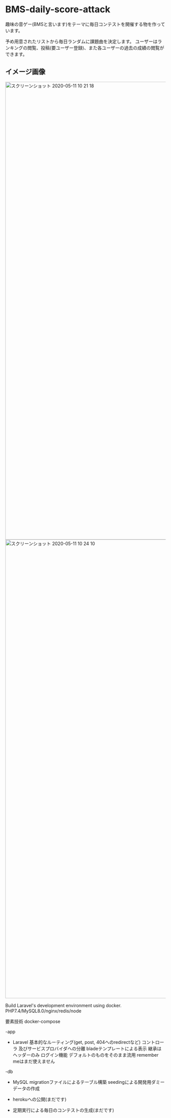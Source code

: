 # BMS-daily-score-attack
趣味の音ゲー(BMSと言います)をテーマに毎日コンテストを開催する物を作っています。

予め用意されたリストから毎日ランダムに課題曲を決定します。
ユーザーはランキングの閲覧、投稿(要ユーザー登録)、また各ユーザーの過去の成績の閲覧ができます。

## イメージ画像

<img width="1434" alt="スクリーンショット 2020-05-11 10 21 18" src="https://user-images.githubusercontent.com/37926549/81516009-7878ed80-9371-11ea-9303-5d0300be3647.png">


<img width="1437" alt="スクリーンショット 2020-05-11 10 24 10" src="https://user-images.githubusercontent.com/37926549/81516050-a2321480-9371-11ea-8794-8c7c3a7b18b6.png">


Build Laravel's development environment using docker.
PHP7.4/MySQL8.0/nginx/redis/node

要素技術
docker-compose

-app 
- Laravel
    基本的なルーティング(get, post, 404へのredirectなど)
    コントローラ 及びサービスプロバイダへの分離
    bladeテンプレートによる表示
      継承はヘッダーのみ
    ログイン機能
      デフォルトのものをそのまま流用
       remember meはまだ使えません

-db
- MySQL
    migrationファイルによるテーブル構築
    seedingによる開発用ダミーデータの作成

- herokuへの公開(まだです)
- 定期実行による毎日のコンテストの生成(まだです)
